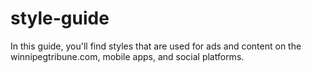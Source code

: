 # style-guide
In this guide, you'll find styles that are used for ads and content on the winnipegtribune.com, mobile apps, and social platforms.
